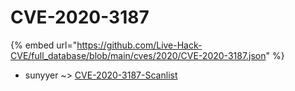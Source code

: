 # CVE-2020-3187
{% embed url="https://github.com/Live-Hack-CVE/full_database/blob/main/cves/2020/CVE-2020-3187.json" %}

* sunyyer ~> [CVE-2020-3187-Scanlist](https://www.alice-snow.ru/2020/database/cve-2020-3187/cve-2020-3187-scanlist-sunyyer)